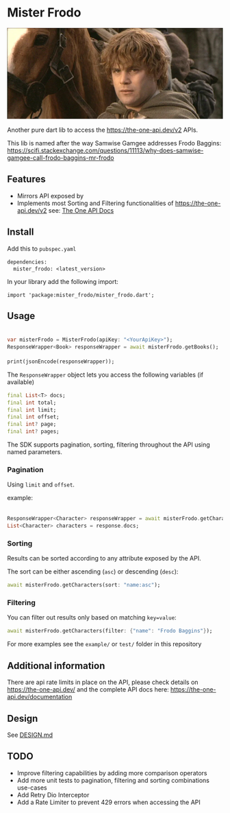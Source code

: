 # Mister Frodo

![](./samwise-gamgee.webp)

Another pure dart lib to access the https://the-one-api.dev/v2 APIs.

This lib is named after the way Samwise Gamgee addresses Frodo
Baggins: https://scifi.stackexchange.com/questions/11113/why-does-samwise-gamgee-call-frodo-baggins-mr-frodo

## Features

- Mirrors API exposed by
- Implements most Sorting and Filtering functionalities of https://the-one-api.dev/v2
  see: [The One API Docs](https://the-one-api.dev/documentation)

## Install

Add this to `pubspec.yaml`

```
dependencies:
  mister_frodo: <latest_version>
```

In your library add the following import:

```
import 'package:mister_frodo/mister_frodo.dart';
```

## Usage

```dart

var misterFrodo = MisterFrodo(apiKey: "<YourApiKey>");
ResponseWrapper<Book> responseWrapper = await misterFrodo.getBooks();

print(jsonEncode(responseWrapper));
```

The `ResponseWrapper` object lets you access the following variables (if available)

```dart
final List<T> docs;
final int total;
final int limit;
final int offset;
final int? page;
final int? pages;
```

The SDK supports pagination, sorting, filtering throughout the API using named parameters.

### Pagination

Using `limit` and `offset`.

example:

```dart

ResponseWrapper<Character> responseWrapper = await misterFrodo.getCharacters(limit: 10, offset: 10);
List<Character> characters = response.docs;
```

### Sorting

Results can be sorted according to any attribute exposed by the API.

The sort can be either ascending (`asc`) or descending (`desc`):

```dart
await misterFrodo.getCharacters(sort: "name:asc");
```

### Filtering

You can filter out results only based on matching `key=value`:

```dart
await misterFrodo.getCharacters(filter: {"name": "Frodo Baggins"});
```

For more examples see the `example/` or `test/` folder in this repository

## Additional information

There are api rate limits in place on the API, please check details on https://the-one-api.dev/ and the complete API
docs here: https://the-one-api.dev/documentation

## Design

See [DESIGN.md](DESIGN.md)

## TODO

- Improve filtering capabilities by adding more comparison operators
- Add more unit tests to pagination, filtering and sorting combinations use-cases
- Add Retry Dio Interceptor
- Add a Rate Limiter to prevent 429 errors when accessing the API